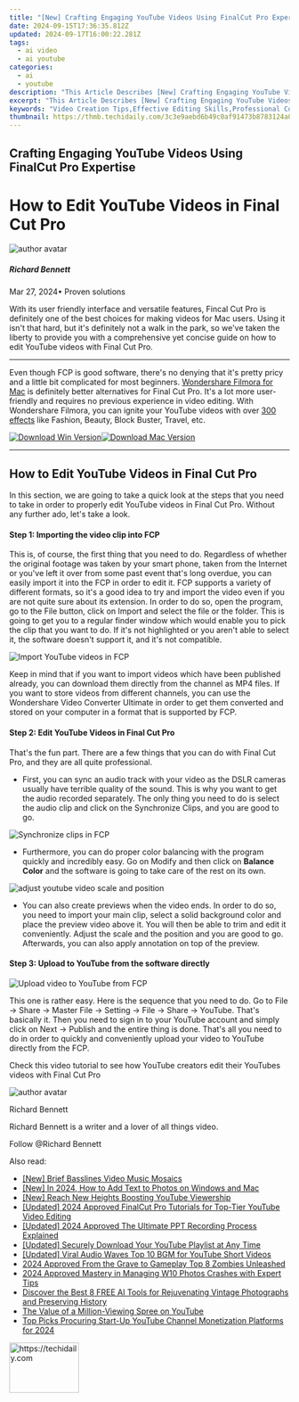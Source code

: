```yaml
---
title: "[New] Crafting Engaging YouTube Videos Using FinalCut Pro Expertise for 2024"
date: 2024-09-15T17:36:35.812Z
updated: 2024-09-17T16:00:22.281Z
tags:
  - ai video
  - ai youtube
categories:
  - ai
  - youtube
description: "This Article Describes [New] Crafting Engaging YouTube Videos Using FinalCut Pro Expertise for 2024"
excerpt: "This Article Describes [New] Crafting Engaging YouTube Videos Using FinalCut Pro Expertise for 2024"
keywords: "Video Creation Tips,Effective Editing Skills,Professional Content Making,Media Production Mastery,Engaging Video Crafting,Expert FinalCut Techniques,YouTube Video Strategy"
thumbnail: https://thmb.techidaily.com/3c3e9aebd6b49c0af91473b8783124a08a04e227f020283ad8022a46d57974e6.jpg
---
```


## Crafting Engaging YouTube Videos Using FinalCut Pro Expertise

# How to Edit YouTube Videos in Final Cut Pro

![author avatar](https://images.wondershare.com/filmora/article-images/richard-bennett.jpg)

##### Richard Bennett

 Mar 27, 2024• Proven solutions

With its user friendly interface and versatile features, Fincal Cut Pro is definitely one of the best choices for making videos for Mac users. Using it isn't that hard, but it's definitely not a walk in the park, so we've taken the liberty to provide you with a comprehensive yet concise guide on how to edit YouTube videos with Final Cut Pro.

---

Even though FCP is good software, there's no denying that it's pretty pricy and a little bit complicated for most beginners. [Wondershare Filmora for Mac](https://tools.techidaily.com/wondershare/filmora/download/) is definitely better alternatives for Final Cut Pro. It's a lot more user-friendly and requires no previous experience in video editing. With Wondershare Filmora, you can ignite your YouTube videos with over [300 effects](https://tools.techidaily.com/wondershare/filmora/download/) like Fashion, Beauty, Block Buster, Travel, etc.

[![Download Win Version](https://images.wondershare.com/filmora/guide/download-btn-win.jpg)](https://tools.techidaily.com/wondershare/filmora/download/)[![Download Mac Version](https://images.wondershare.com/filmora/guide/download-btn-mac.jpg)](https://tools.techidaily.com/wondershare/filmora/download/)

---

## How to Edit YouTube Videos in Final Cut Pro

In this section, we are going to take a quick look at the steps that you need to take in order to properly edit YouTube videos in Final Cut Pro. Without any further ado, let's take a look.

#### Step 1: Importing the video clip into FCP

This is, of course, the first thing that you need to do. Regardless of whether the original footage was taken by your smart phone, taken from the Internet or you've left it over from some past event that's long overdue, you can easily import it into the FCP in order to edit it. FCP supports a variety of different formats, so it's a good idea to try and import the video even if you are not quite sure about its extension. In order to do so, open the program, go to the File button, click on Import and select the file or the folder. This is going to get you to a regular finder window which would enable you to pick the clip that you want to do. If it's not highlighted or you aren't able to select it, the software doesn't support it, and it's not compatible.

![Import YouTube videos in FCP ](https://images.wondershare.com/filmora/article-images/import-files-in-fcp.jpg)

Keep in mind that if you want to import videos which have been published already, you can download them directly from the channel as MP4 files. If you want to store videos from different channels, you can use the Wondershare Video Converter Ultimate in order to get them converted and stored on your computer in a format that is supported by FCP.

#### Step 2: Edit YouTube Videos in Final Cut Pro

That's the fun part. There are a few things that you can do with Final Cut Pro, and they are all quite professional.

* First, you can sync an audio track with your video as the DSLR cameras usually have terrible quality of the sound. This is why you want to get the audio recorded separately. The only thing you need to do is select the audio clip and click on the Synchronize Clips, and you are good to go.

![Synchronize clips in FCP ](https://images.wondershare.com/filmora/article-images/sychronize-audio-clips-in-fcp.jpg)

* Furthermore, you can do proper color balancing with the program quickly and incredibly easy. Go on Modify and then click on **Balance Color** and the software is going to take care of the rest on its own.

![adjust youtube video scale and position](https://images.wondershare.com/filmora/article-images/flip-clips-in-fcp-2.png)

* You can also create previews when the video ends. In order to do so, you need to import your main clip, select a solid background color and place the preview video above it. You will then be able to trim and edit it conveniently. Adjust the scale and the position and you are good to go. Afterwards, you can also apply annotation on top of the preview.

#### Step 3: Upload to YouTube from the software directly

![Upload video to YouTube from FCP](https://images.wondershare.com/filmora/article-images/upload-to-youtube-from-fcp.jpg)

This one is rather easy. Here is the sequence that you need to do. Go to File -> Share -> Master File -> Setting -> File -> Share -> YouTube. That's basically it. Then you need to sign in to your YouTube account and simply click on Next -> Publish and the entire thing is done. That's all you need to do in order to quickly and conveniently upload your video to YouTube directly from the FCP.

Check this video tutorial to see how YouTube creators edit their YouTubes videos with Final Cut Pro

![author avatar](https://images.wondershare.com/filmora/article-images/richard-bennett.jpg)

Richard Bennett

Richard Bennett is a writer and a lover of all things video.

Follow @Richard Bennett

<ins class="adsbygoogle"
     style="display:block"
     data-ad-format="autorelaxed"
     data-ad-client="ca-pub-7571918770474297"
     data-ad-slot="1223367746"></ins>

<ins class="adsbygoogle"
     style="display:block"
     data-ad-client="ca-pub-7571918770474297"
     data-ad-slot="8358498916"
     data-ad-format="auto"
     data-full-width-responsive="true"></ins>

<span class="atpl-alsoreadstyle">Also read:</span>
<div><ul>
<li><a href="https://youtube-videos.techidaily.com/new-brief-basslines-video-music-mosaics/"><u>[New] Brief Basslines Video Music Mosaics</u></a></li>
<li><a href="https://fox-glue.techidaily.com/new-in-2024-how-to-add-text-to-photos-on-windows-and-mac/"><u>[New] In 2024, How to Add Text to Photos on Windows and Mac</u></a></li>
<li><a href="https://youtube-blog.techidaily.com/each-new-heights-boosting-youtube-viewership/"><u>[New] Reach New Heights Boosting YouTube Viewership</u></a></li>
<li><a href="https://youtube-data.techidaily.com/ed-2024-approved-finalcut-pro-tutorials-for-top-tier-youtube-video-editing/"><u>[Updated] 2024 Approved FinalCut Pro Tutorials for Top-Tier YouTube Video Editing</u></a></li>
<li><a href="https://screen-mirroring-recording.techidaily.com/updated-2024-approved-the-ultimate-ppt-recording-process-explained/"><u>[Updated] 2024 Approved The Ultimate PPT Recording Process Explained</u></a></li>
<li><a href="https://youtube-blog.techidaily.com/ed-securely-download-your-youtube-playlist-at-any-time/"><u>[Updated] Securely Download Your YouTube Playlist at Any Time</u></a></li>
<li><a href="https://youtube-blog.techidaily.com/ed-viral-audio-waves-top-10-bgm-for-youtube-short-videos/"><u>[Updated] Viral Audio Waves Top 10 BGM for YouTube Short Videos</u></a></li>
<li><a href="https://screen-capture.techidaily.com/2024-approved-from-the-grave-to-gameplay-top-8-zombies-unleashed/"><u>2024 Approved From the Grave to Gameplay Top 8 Zombies Unleashed</u></a></li>
<li><a href="https://extra-approaches.techidaily.com/2024-approved-mastery-in-managing-w10-photos-crashes-with-expert-tips/"><u>2024 Approved Mastery in Managing W10 Photos Crashes with Expert Tips</u></a></li>
<li><a href="https://some-approaches.techidaily.com/discover-the-best-8-free-ai-tools-for-rejuvenating-vintage-photographs-and-preserving-history/"><u>Discover the Best 8 FREE AI Tools for Rejuvenating Vintage Photographs and Preserving History</u></a></li>
<li><a href="https://youtube-blog.techidaily.com/alue-of-a-million-viewing-spree-on-youtube/"><u>The Value of a Million-Viewing Spree on YouTube</u></a></li>
<li><a href="https://youtube-blog.techidaily.com/icks-procuring-start-up-youtube-channel-monetization-platforms-for-2024/"><u>Top Picks Procuring Start-Up YouTube Channel Monetization Platforms for 2024</u></a></li>
</ul></div>

<!-- affiliate ads begin -->
<a href="https://aligracehair.sjv.io/c/5597632/2135365/19272" target="_top" id="2135365">
  <img src="//a.impactradius-go.com/display-ad/19272-2135365" border="0" alt="https://techidaily.com" width="125" height="90"/>
</a>
<img height="0" width="0" src="https://aligracehair.sjv.io/i/5597632/2135365/19272" style="position:absolute;visibility:hidden;" border="0" />
<!-- affiliate ads end -->

